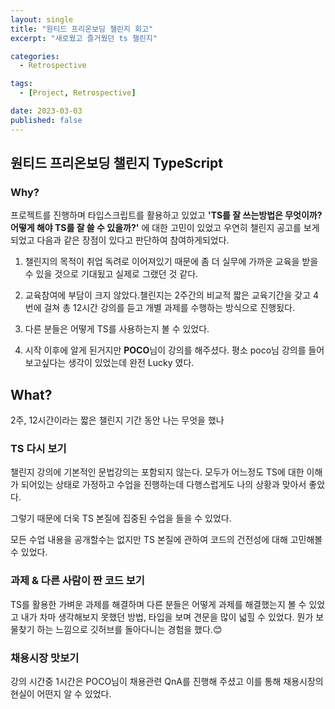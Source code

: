 ```yaml
---
layout: single
title: "원티드 프리온보딩 챌린지 회고"
excerpt: "새로웠고 즐거웠던 ts 챌린지"

categories:
  - Retrospective

tags:
  - [Project, Retrospective]

date: 2023-03-03
published: false
---
```


## 원티드 프리온보딩 챌린지 TypeScript

### Why?

프로젝트를 진행하며 타입스크립트를 활용하고 있었고 **'TS를 잘 쓰는방법은 무엇이까? 어떻게 해야 TS를 잘 쓸 수 있을까?'** 에 대한 고민이 있었고 우연히 챌린지 공고를 보게 되었고 다음과 같은 장점이 있다고 판단하여 참여하게되었다.

1. 챌린지의 목적이 취업 독려로 이어져있기 때문에 좀 더 실무에 가까운 교육을 받을 수 있을 것으로 기대됬고 실제로 그랬던 것 같다.

2. 교육참여에 부담이 크지 않았다.챌린지는 2주간의 비교적 짧은 교육기간을 갖고 4번에 걸쳐 총 12시간 강의를 듣고 개별 과제를 수행하는 방식으로 진행됬다.

3. 다른 분들은 어떻게 TS를 사용하는지 볼 수 있었다.

4. 시작 이후에 알게 된거지만 **POCO**님이 강의를 해주셨다. 평소 poco님 강의를 들어보고싶다는 생각이 있었는데 완전 Lucky 였다.

## What?

2주, 12시간이라는 짧은 챌린지 기간 동안 나는 무엇을 했나

### TS 다시 보기

챌린지 강의에 기본적인 문법강의는 포함되지 않는다. 모두가 어느정도 TS에 대한 이해가 되어있는 상태로 가정하고 수업을 진행하는데 다행스럽게도 나의 상황과 맞아서 좋았다.

그렇기 때문에 더욱 TS 본질에 집중된 수업을 들을 수 있었다.

모든 수업 내용을 공개할수는 없지만 TS 본질에 관하여 코드의 건전성에 대해 고민해볼 수 있었다.

### 과제 & 다른 사람이 짠 코드 보기

TS를 활용한 가벼운 과제를 해결하며 다른 분들은 어떻게 과제를 해결했는지 볼 수 있었고 내가 차마 생각해보지 못했던 방법, 타입을 보며 견문을 많이 넓힐 수 있었다. 뭔가 보물찾기 하는 느낌으로 깃허브를 돌아다니는 경험을 했다.😊

### 채용시장 맛보기

강의 시간중 1시간은 POCO님이 채용관련 QnA를 진행해 주셨고 이를 통해 채용시장의 현실이 어떤지 알 수 있었다.

